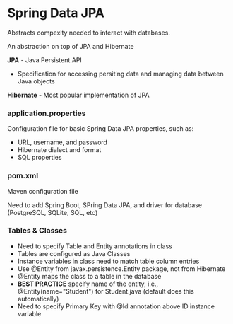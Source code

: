 # **Spring Data JPA**

Abstracts compexity needed to interact with databases.

An abstraction on top of JPA and Hibernate

**JPA** - Java Persistent API
- Specification for accessing persiting data and managing data between Java objects

**Hibernate** - Most popular implementation of JPA

### **application.properties**
Configuration file for basic Spring Data JPA properties, such as:
- URL, username, and password
- Hibernate dialect and format
- SQL properties

### **pom.xml**
Maven configuration file

Need to add Spring Boot, SPring Data JPA, and driver for database (PostgreSQL, SQLite, SQL, etc)

### **Tables & Classes** 
- Need to specify Table and Entity annotations in class
- Tables are configured as Java Classes
- Instance variables in class need to match table column entries
- Use @Entity from javax.persistence.Entity package, not from Hibernate
- @Entity maps the class to a table in the database
- **BEST PRACTICE** specify name of the entity, i.e., @Entity(name="Student") for Student.java (default does this automatically)
- Need to specify Primary Key with @Id annotation above ID instance variable